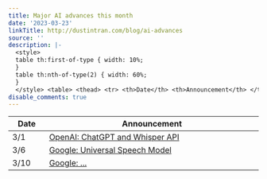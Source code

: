 ```yaml
---
title: Major AI advances this month
date: '2023-03-23'
linkTitle: http://dustintran.com/blog/ai-advances
source: ''
description: |-
  <style>
  table th:first-of-type { width: 10%;
  }
  table th:nth-of-type(2) { width: 60%;
  }
  </style> <table> <thead> <tr> <th>Date</th> <th>Announcement</th> </tr> </thead> <tbody> <tr> <td>3/1</td> <td><a href="https://openai.com/blog/introducing-chatgpt-and-whisper-apis">OpenAI: ChatGPT and Whisper API</a></td> </tr> <tr> <td>3/6</td> <td><a href="https://ai.googleblog.com/2023/03/universal-speech-model-usm-state-of-art.html">Google: Universal Speech Model</a></td> </tr> <tr> <td>3/10</td> <td><a href="https://ai.googleblog.com/2023/03/palm-e-embodied-multimodal-language.html">Google: ...
disable_comments: true
---
```

<style>
table th:first-of-type { width: 10%;
}
table th:nth-of-type(2) { width: 60%;
}
</style> <table> <thead> <tr> <th>Date</th> <th>Announcement</th> </tr> </thead> <tbody> <tr> <td>3/1</td> <td><a href="https://openai.com/blog/introducing-chatgpt-and-whisper-apis">OpenAI: ChatGPT and Whisper API</a></td> </tr> <tr> <td>3/6</td> <td><a href="https://ai.googleblog.com/2023/03/universal-speech-model-usm-state-of-art.html">Google: Universal Speech Model</a></td> </tr> <tr> <td>3/10</td> <td><a href="https://ai.googleblog.com/2023/03/palm-e-embodied-multimodal-language.html">Google: ...